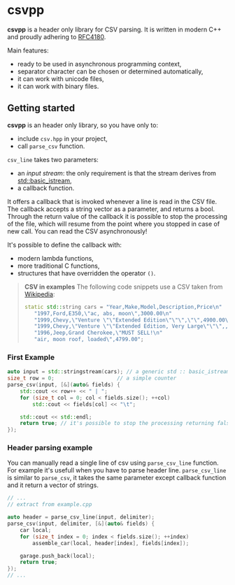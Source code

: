 # csvpp

**csvpp** is a header only library for CSV parsing. It is written in modern C++ and proudly adhering to [RFC4180](https://tools.ietf.org/html/rfc4180).

Main features:
* ready to be used in asynchronous programming context,
* separator character can be chosen or determined automatically,
* it can work with unicode files,
* it can work with binary files.

## Getting started

**csvpp** is an header only library, so you have only to:

 * include `csv.hpp` in your project,
 * call `parse_csv` function. 

`csv_line` takes two parameters:
 * an *input stream*: the only requirement is that the stream derives from [std::basic_istream](http://it.cppreference.com/w/cpp/io/basic_istream),
 * a callback function.

It offers a callback that is invoked whenever a line is read in the CSV file. The callback accepts a string vector as a parameter, and returns a bool. Through the return value of the callback it is possible to stop the processing of the file, which will resume from the point where you stopped in case of new call. You can read the CSV asynchronously!

It's possible to define the callback with:
 * modern lambda functions,
 * more traditional C functions,
 * structures that have overridden the operator `()`.

> **CSV in examples**
> The following code snippets use a CSV taken from [Wikipedia](https://en.wikipedia.org/wiki/Comma-separated_values):
> ```cpp
> static std::string cars = "Year,Make,Model,Description,Price\n"
>    "1997,Ford,E350,\"ac, abs, moon\",3000.00\n"
>    "1999,Chevy,\"Venture \"\"Extended Edition\"\"\",\"\",4900.00\n"
>    "1999,Chevy,\"Venture \"\"Extended Edition, Very Large\"\"\",, 5000.00\n"
>    "1996,Jeep,Grand Cherokee,\"MUST SELL!\n"
>    "air, moon roof, loaded\",4799.00";
> ```

### First Example

```cpp
auto input = std::stringstream(cars); // a generic std :: basic_istream is also allowed
size_t row = 0;                    // a simple counter
parse_csv(input, [&](auto& fields) {
    std::cout << row++ << " | ";
    for (size_t col = 0; col < fields.size(); ++col)
        std::cout << fields[col] << "\t";

    std::cout << std::endl;
    return true; // it's possible to stop the processing returning false
});
```

### Header parsing example

You can manually read a single line of csv using `parse_csv_line` function. For example it's usefull when you have to parse header line. `parse_csv_line` is similar to `parse_csv`, it takes the same parameter except callback function and it return a vector of strings.

```cpp
// ... 
// extract from example.cpp

auto header = parse_csv_line(input, delimiter);
parse_csv(input, delimiter, [&](auto& fields) {
    car local;
    for (size_t index = 0; index < fields.size(); ++index)
        assemble_car(local, header[index], fields[index]);

    garage.push_back(local);
    return true;
});
// ...
```

